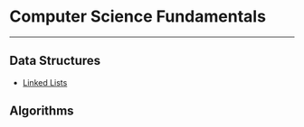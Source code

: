 # Computer Science Fundamentals
---
## Data Structures
- [Linked Lists](./data_structures/linked_lists)

## Algorithms
